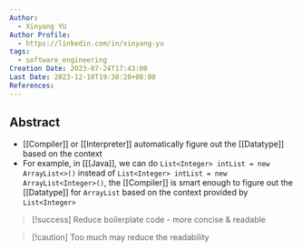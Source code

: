 ```yaml
---
Author:
  - Xinyang YU
Author Profile:
  - https://linkedin.com/in/xinyang-yu
tags:
  - software_engineering
Creation Date: 2023-07-24T17:43:00
Last Date: 2023-12-10T19:38:28+08:00
References: 
---
```

## Abstract
- [[Compiler]] or [[Interpreter]] automatically figure out the [[Datatype]] based on the context
- For example, in [[[Java]], we can do `List<Integer> intList = new ArrayList<>()` instead of `List<Integer> intList = new ArrayList<Integer>()`, the [[Compiler]] is smart enough to figure out the [[Datatype]] for `ArrayList` based on the context provided by `List<Integer>`


>[!success] Reduce boilerplate code - more concise & readable

>[!caution] Too much may reduce the readability